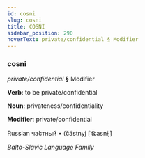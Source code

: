 ```yaml
---
id: cosni
slug: cosni
title: COSNİ
sidebar_position: 290
hoverText: private/confidential § Modifier
---
```


### cosni

*private/confidential* **§** Modifier

**Verb**: to be private/confidential

**Noun**: privateness/confidentiality

**Modifier**: private/confidential

Russian ча́стный • (částnyj [ˈt͡ɕasnɨj]

*Balto-Slavic Language Family*